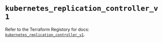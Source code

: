 # `kubernetes_replication_controller_v1`

Refer to the Terraform Registory for docs: [`kubernetes_replication_controller_v1`](https://registry.terraform.io/providers/hashicorp/kubernetes/2.21.0/docs/resources/replication_controller_v1).

